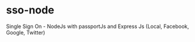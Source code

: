 # sso-node
Single Sign On - NodeJs  with passportJs and Express Js (Local, Facebook, Google, Twitter)
